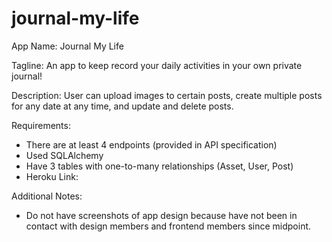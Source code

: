 # journal-my-life

App Name: Journal My Life

Tagline: An app to keep record your daily activities in your own private journal!

Description: User can upload images to certain posts, create multiple posts for any date at any time, and update and delete posts.

Requirements: 
  - There are at least 4 endpoints (provided in API specification)
  - Used SQLAlchemy
  - Have 3 tables with one-to-many relationships (Asset, User, Post)
  - Heroku Link:
  
 Additional Notes:
 - Do not have screenshots of app design because have not been in contact with design members and frontend members since midpoint.
  
